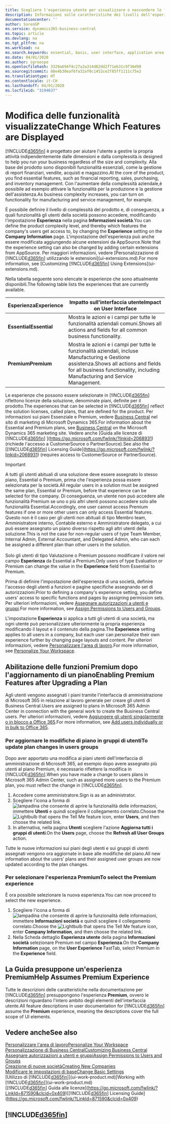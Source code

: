 ```yaml
---
title: Scegliere l'esperienza utente per visualizzare o nascondere le funzioni avanzate | Documenti Microsoft
description: Informazioni sulle caratteristiche dei livelli dell'esperienza utente Essential e Premium che hanno effetto su interfaccia utente, aree di applicazione e società.
documentationcenter: ''
author: SorenGP
ms.service: dynamics365-business-central
ms.topic: article
ms.devlang: na
ms.tgt_pltfrm: na
ms.workload: na
ms.search.keywords: essential, basic, user interface, application area, experience
ms.date: 04/01/2020
ms.author: sgroespe
ms.openlocfilehash: 3329a694f4c27a2a314d82dd2f71eb31c9f36d98
ms.sourcegitcommit: 88e4b30eaf6fa32af0c1452ce2f85ff1111c75e2
ms.translationtype: HT
ms.contentlocale: it-CH
ms.lasthandoff: 04/01/2020
ms.locfileid: "3194637"
---
```

# <a name="change-which-features-are-displayed"></a><span data-ttu-id="d8ebc-103">Modifica delle funzionalità visualizzate</span><span class="sxs-lookup"><span data-stu-id="d8ebc-103">Change Which Features are Displayed</span></span>
[!INCLUDE[d365fin](includes/d365fin_md.md)] <span data-ttu-id="d8ebc-104">è progettato per aiutare l'utente a gestire la propria attività indipendentemente dalle dimensioni e dalla complessità.</span><span class="sxs-lookup"><span data-stu-id="d8ebc-104">is designed to help you run your business regardless of the size and complexity.</span></span> <span data-ttu-id="d8ebc-105">Alla base del prodotto sono disponibili funzionalità essenziali, come la gestione di report finanziari, vendite, acquisti e magazzino.</span><span class="sxs-lookup"><span data-stu-id="d8ebc-105">At the core of the product, you find essential features, such as financial reporting, sales, purchasing, and inventory management.</span></span> <span data-ttu-id="d8ebc-106">Con l'aumentare della complessità aziendale,è possibile ad esempio attivare la funzionalità per la produzione e la gestione dell'assistenza.</span><span class="sxs-lookup"><span data-stu-id="d8ebc-106">As business complexity increases, you can turn on functionality for manufacturing and service management, for example.</span></span>

<span data-ttu-id="d8ebc-107">È possibile definire il livello di complessità del prodotto e, di conseguenza, a quali funzionalità gli utenti della società possono accedere, modificando l'impostazione **Esperienza** nella pagina **Informazioni società**.</span><span class="sxs-lookup"><span data-stu-id="d8ebc-107">You can define the product complexity level, and thereby which features the company's users get access to, by changing the **Experience** setting on the **Company Information** page.</span></span> <span data-ttu-id="d8ebc-108">L'impostazione dell'esperienza può anche essere modificata aggiungendo alcune estensioni da AppSource.</span><span class="sxs-lookup"><span data-stu-id="d8ebc-108">Note that the experience setting can also be changed by adding certain extensions from AppSource.</span></span> <span data-ttu-id="d8ebc-109">Per maggiori informazioni, vedere [Personalizzazione di [!INCLUDE[d365fin](includes/d365fin_md.md)] utilizzando le estensioni](ui-extensions.md).</span><span class="sxs-lookup"><span data-stu-id="d8ebc-109">For more information, see [Customizing [!INCLUDE[d365fin](includes/d365fin_md.md)] Using Extensions](ui-extensions.md).</span></span>

<span data-ttu-id="d8ebc-110">Nella tabella seguente sono elencate le esperienze che sono attualmente disponibili.</span><span class="sxs-lookup"><span data-stu-id="d8ebc-110">The following table lists the experiences that are currently available.</span></span>

| <span data-ttu-id="d8ebc-111">Esperienza</span><span class="sxs-lookup"><span data-stu-id="d8ebc-111">Experience</span></span> | <span data-ttu-id="d8ebc-112">Impatto sull'interfaccia utente</span><span class="sxs-lookup"><span data-stu-id="d8ebc-112">Impact on User Interface</span></span> |
| --- | --- |
| <span data-ttu-id="d8ebc-113">**Essential**</span><span class="sxs-lookup"><span data-stu-id="d8ebc-113">**Essential**</span></span> |<span data-ttu-id="d8ebc-114">Mostra le azioni e i campi per tutte le funzionalità aziendali comuni.</span><span class="sxs-lookup"><span data-stu-id="d8ebc-114">Shows all actions and fields for all common business functionality.</span></span>|
| <span data-ttu-id="d8ebc-115">**Premium**</span><span class="sxs-lookup"><span data-stu-id="d8ebc-115">**Premium**</span></span> |<span data-ttu-id="d8ebc-116">Mostra le azioni e i campi per tutte le funzionalità aziendali, incluse Manufacturing e Gestione assistenza.</span><span class="sxs-lookup"><span data-stu-id="d8ebc-116">Shows all actions and fields for all business functionality, including Manufacturing and Service Management.</span></span>|

<span data-ttu-id="d8ebc-117">Le esperienze che possono essere selezionate in [!INCLUDE[d365fin](includes/d365fin_md.md)] riflettono licenze della soluzione, denominate piani, definite per il prodotto.</span><span class="sxs-lookup"><span data-stu-id="d8ebc-117">The experiences that can be selected in [!INCLUDE[d365fin](includes/d365fin_md.md)] reflect the solution licenses, called plans, that are defined for the product.</span></span> <span data-ttu-id="d8ebc-118">Per informazioni sui piani Essenziale e Premium, vedere [Business Central](https://go.microsoft.com/fwlink/?linkid=870242) nel sito di marketing di Microsoft Dynamics 365.</span><span class="sxs-lookup"><span data-stu-id="d8ebc-118">For information about the Essential and Premium plans, see [Business Central](https://go.microsoft.com/fwlink/?linkid=870242) on the Microsoft Dynamics 365 marketing site.</span></span> <span data-ttu-id="d8ebc-119">Vedere anche [Guida alle licenze di [!INCLUDE[d365fin](includes/d365fin_md.md)] ](https://go.microsoft.com/fwlink/?linkid=2068931) (richiede l'accesso a CustomerSource o PartnerSource).</span><span class="sxs-lookup"><span data-stu-id="d8ebc-119">See also the [[!INCLUDE[d365fin](includes/d365fin_md.md)] Licensing Guide](https://go.microsoft.com/fwlink/?linkid=2068931) (requires access to CustomerSource or PartnerSource).</span></span>

> [!IMPORTANT]  
> <span data-ttu-id="d8ebc-120">A tutti gli utenti abituali di una soluzione deve essere assegnato lo stesso piano, Essential o Premium, prima che l'esperienza possa essere selezionata per la società.</span><span class="sxs-lookup"><span data-stu-id="d8ebc-120">All regular users in a solution must be assigned the same plan, Essential or Premium, before that experience can be selected for the company.</span></span> <span data-ttu-id="d8ebc-121">Di conseguenza, un utente non può accedere alle funzionalità Premium se uno o più altri utenti possono accedere solo alle funzionalità Essential.</span><span class="sxs-lookup"><span data-stu-id="d8ebc-121">Accordingly, one user cannot access Premium features if one or more other users can only access Essential features.</span></span> <span data-ttu-id="d8ebc-122">Questo non è il caso per gli utenti non abituali di tipo Membro team, Amministratore interno, Contabile esterno e Amministratore delegato, a cui può essere assegnato un piano diverso rispetto agli altri utenti della soluzione.</span><span class="sxs-lookup"><span data-stu-id="d8ebc-122">This is not the case for non-regular users of type Team Member, Internal Admin, External Accountant, and Delegated Admin, who can each be assigned a different plan than other users in the solution.</span></span><br /><br /> <span data-ttu-id="d8ebc-123">Solo gli utenti di tipo Valutazione o Premium possono modificare il valore nel campo **Esperienza** da Essential a Premium.</span><span class="sxs-lookup"><span data-stu-id="d8ebc-123">Only users of type Evaluation or Premium can change the value in the **Experience** field from Essential to Premium.</span></span>

<span data-ttu-id="d8ebc-124">Prima di definire l'impostazione dell'esperienza di una società, definire l'accesso degli utenti a funzioni e pagine specifiche assegnando set di autorizzazioni.</span><span class="sxs-lookup"><span data-stu-id="d8ebc-124">Prior to defining a company's experience setting, you define users' access to specific functions and pages by assigning permission sets.</span></span> <span data-ttu-id="d8ebc-125">Per ulteriori informazioni, vedere [Assegnare autorizzazioni a utenti e gruppi](ui-define-granular-permissions.md).</span><span class="sxs-lookup"><span data-stu-id="d8ebc-125">For more information, see [Assign Permissions to Users and Groups](ui-define-granular-permissions.md).</span></span>

<span data-ttu-id="d8ebc-126">L'impostazione **Esperienza** si applica a tutti gli utenti di una società, ma ogni utente può personalizzare ulteriormente la propria esperienza modificando il layout e il contenuto della pagina.</span><span class="sxs-lookup"><span data-stu-id="d8ebc-126">The **Experience** setting applies to all users in a company, but each user can personalize their own experience further by changing page layouts and content.</span></span> <span data-ttu-id="d8ebc-127">Per ulteriori informazioni, vedere [Personalizzare l'area di lavoro](ui-personalization-user.md).</span><span class="sxs-lookup"><span data-stu-id="d8ebc-127">For more information, see [Personalize Your Workspace](ui-personalization-user.md).</span></span>

## <a name="enabling-premium-features-after-upgrading-a-plan"></a><span data-ttu-id="d8ebc-128">Abilitazione delle funzioni Premium dopo l'aggiornamento di un piano</span><span class="sxs-lookup"><span data-stu-id="d8ebc-128">Enabling Premium Features after Upgrading a Plan</span></span>
<span data-ttu-id="d8ebc-129">Agli utenti vengono assegnati i piani tramite l'interfaccia di amministrazione di Microsoft 365 in relazione al lavoro generale per creare gli utenti di Business Central.</span><span class="sxs-lookup"><span data-stu-id="d8ebc-129">Users are assigned to plans in Microsoft 365 Admin Center in connection with the general work to create the Business Central users.</span></span> <span data-ttu-id="d8ebc-130">Per ulteriori informazioni, vedere [Aggiungere gli utenti singolarmente o in blocco a Office 365](https://support.office.com/article/Add-users-to-Office-365-for-business-435ccec3-09dd-4587-9ebd-2f3cad6bc2bc).</span><span class="sxs-lookup"><span data-stu-id="d8ebc-130">For more information, see [Add users individually or in bulk to Office 365](https://support.office.com/article/Add-users-to-Office-365-for-business-435ccec3-09dd-4587-9ebd-2f3cad6bc2bc).</span></span>

### <a name="to-update-plan-changes-in-users-groups"></a><span data-ttu-id="d8ebc-131">Per aggiornare le modifiche di piano in gruppi di utenti</span><span class="sxs-lookup"><span data-stu-id="d8ebc-131">To update plan changes in users groups</span></span>
<span data-ttu-id="d8ebc-132">Dopo aver apportato una modifica ai piani utenti dell'interfaccia di amministrazione di Microsoft 365, ad esempio dopo avere assegnato più utenti al piano Premium, è necessario riflettere la modifica in [!INCLUDE[d365fin](includes/d365fin_md.md)].</span><span class="sxs-lookup"><span data-stu-id="d8ebc-132">When you have made a change to users plans in Microsoft 365 Admin Center, such as assigned more users to the Premium plan, you must reflect the change in [!INCLUDE[d365fin](includes/d365fin_md.md)].</span></span>

1. <span data-ttu-id="d8ebc-133">Accedere come amministratore.</span><span class="sxs-lookup"><span data-stu-id="d8ebc-133">Sign is as an administrator.</span></span>
2. <span data-ttu-id="d8ebc-134">Scegliere l'icona a forma di ![lampadina che consente di aprire la funzionalità delle informazioni](media/ui-search/search_small.png "Informazioni sull'operazione che si desidera eseguire"), immettere **Utenti** e quindi scegliere il collegamento correlato.</span><span class="sxs-lookup"><span data-stu-id="d8ebc-134">Choose the ![Lightbulb that opens the Tell Me feature](media/ui-search/search_small.png "Tell me what you want to do") icon, enter **Users**, and then choose the related link.</span></span>
3. <span data-ttu-id="d8ebc-135">In alternativa, nella pagina **Utenti** scegliere l'azione **Aggiorna tutti i gruppi di utenti**.</span><span class="sxs-lookup"><span data-stu-id="d8ebc-135">On the **Users** page, choose the **Refresh all User Groups** action.</span></span>

<span data-ttu-id="d8ebc-136">Tutte le nuove informazioni sui piani degli utenti e sui gruppi di utenti assegnati vengono ora aggiornate in base alle modifiche del piano.</span><span class="sxs-lookup"><span data-stu-id="d8ebc-136">All new information about the users’ plans and their assigned user groups are now updated according to the plan changes.</span></span>

### <a name="to-select-the-premium-experience"></a><span data-ttu-id="d8ebc-137">Per selezionare l'esperienza Premium</span><span class="sxs-lookup"><span data-stu-id="d8ebc-137">To select the Premium experience</span></span>
<span data-ttu-id="d8ebc-138">È ora possibile selezionare la nuova esperienza.</span><span class="sxs-lookup"><span data-stu-id="d8ebc-138">You can now proceed to select the new experience.</span></span>
1. <span data-ttu-id="d8ebc-139">Scegliere l'icona a forma di ![lampadina che consente di aprire la funzionalità delle informazioni](media/ui-search/search_small.png "Informazioni sull'operazione che si desidera eseguire"), immettere **Informazioni società** e quindi scegliere il collegamento correlato.</span><span class="sxs-lookup"><span data-stu-id="d8ebc-139">Choose the ![Lightbulb that opens the Tell Me feature](media/ui-search/search_small.png "Tell me what you want to do") icon, enter **Company Information**, and then choose the related link.</span></span>
2. <span data-ttu-id="d8ebc-140">Nella Scheda dettaglio **Esperienza utente** della pagina **Informazioni società** selezionare Premium nel campo **Esperienza**.</span><span class="sxs-lookup"><span data-stu-id="d8ebc-140">On the **Company Information** page, on the **User Experience** FastTab, select Premium  in the **Experience** field.</span></span>

## <a name="help-assumes-premium-experience"></a><span data-ttu-id="d8ebc-141">La Guida presuppone un'esperienza Premium</span><span class="sxs-lookup"><span data-stu-id="d8ebc-141">Help Assumes Premium Experience</span></span>
<span data-ttu-id="d8ebc-142">Tutte le descrizioni delle caratteristiche nella documentazione per [!INCLUDE[d365fin](includes/d365fin_md.md)] presuppongono l'esperienza **Premium**, ovvero le descrizioni riguardano l'intero ambito degli elementi dell'interfaccia utente.</span><span class="sxs-lookup"><span data-stu-id="d8ebc-142">All feature descriptions in user documentation for [!INCLUDE[d365fin](includes/d365fin_md.md)] assume the **Premium** experience, meaning the descriptions cover the full scope of UI elements.</span></span>

## <a name="see-also"></a><span data-ttu-id="d8ebc-143">Vedere anche</span><span class="sxs-lookup"><span data-stu-id="d8ebc-143">See also</span></span>
[<span data-ttu-id="d8ebc-144">Personalizzare l'area di lavoro</span><span class="sxs-lookup"><span data-stu-id="d8ebc-144">Personalize Your Workspace</span></span>](ui-personalization-user.md)  
[<span data-ttu-id="d8ebc-145">Personalizzazione di Business Central</span><span class="sxs-lookup"><span data-stu-id="d8ebc-145">Customizing Business Central</span></span>](ui-customizing-overview.md)  
[<span data-ttu-id="d8ebc-146">Assegnare autorizzazioni a utenti e gruppi</span><span class="sxs-lookup"><span data-stu-id="d8ebc-146">Assign Permissions to Users and Groups</span></span>](ui-define-granular-permissions.md)  
[<span data-ttu-id="d8ebc-147">Creazione di nuove società</span><span class="sxs-lookup"><span data-stu-id="d8ebc-147">Creating New Companies</span></span>](about-new-company.md)  
[<span data-ttu-id="d8ebc-148">Modificare le impostazioni di base</span><span class="sxs-lookup"><span data-stu-id="d8ebc-148">Change Basic Settings</span></span>](ui-change-basic-settings.md)  
<span data-ttu-id="d8ebc-149">[Utilizzo di [!INCLUDE[d365fin](includes/d365fin_md.md)]](ui-work-product.md)</span><span class="sxs-lookup"><span data-stu-id="d8ebc-149">[Working with [!INCLUDE[d365fin](includes/d365fin_md.md)]](ui-work-product.md)</span></span>  
<span data-ttu-id="d8ebc-150">[[!INCLUDE[d365fin](includes/d365fin_md.md)] Guida alle licenze](https://go.microsoft.com/fwlink/?LinkId=871590&clcid=0x409)</span><span class="sxs-lookup"><span data-stu-id="d8ebc-150">[[!INCLUDE[d365fin](includes/d365fin_md.md)] Licensing Guide](https://go.microsoft.com/fwlink/?LinkId=871590&clcid=0x409)</span></span>

## [!INCLUDE[d365fin](includes/free_trial_md.md)]  
